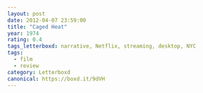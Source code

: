 ```yaml
---
layout: post 
date: 2012-04-07 23:59:00
title: "Caged Heat"
year: 1974
rating: 0.4
tags_letterboxd: narrative, Netflix, streaming, desktop, NYC
tags:
  - film
  - review
category: Letterboxd
canonical: https://boxd.it/9dVH
---
```

